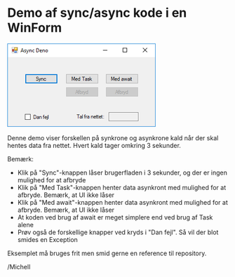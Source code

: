 # Demo af sync/async kode i en WinForm

![](https://raw.githubusercontent.com/devcronberg/async-winform-task-await/master/async-winform-task-awai.png)

Denne demo viser forskellen på synkrone og asynkrone kald når der skal hentes data fra nettet. Hvert kald tager omkring 3 sekunder.

Bemærk:

- Klik på "Sync"-knappen låser brugerfladen i 3 sekunder, og der er ingen mulighed for at afbryde
- Klik på "Med Task"-knappen henter data asynkront med mulighed for at afbryde. Bemærk, at UI ikke låser
- Klik på "Med await"-knappen henter data asynkront med mulighed for at afbryde. Bemærk, at UI ikke låser
- At koden ved brug af await er meget simplere end ved brug af Task alene
- Prøv også de forskellige knapper ved kryds i "Dan fejl". Så vil der blot smides en Exception

Eksemplet må bruges frit men smid gerne en reference til repository.

/Michell


